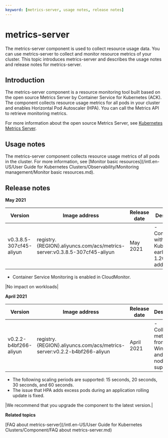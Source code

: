 ```yaml
---
keyword: [metrics-server, usage notes, release notes]
---
```


# metrics-server

The metrics-server component is used to collect resource usage data. You can use metrics-server to collect and monitor resource metrics of your cluster. This topic introduces metrics-server and describes the usage notes and release notes for metrics-server.

## Introduction

The metrics-server component is a resource monitoring tool built based on the open source Metrics Server by Container Service for Kubernetes \(ACK\). The component collects resource usage metrics for all pods in your cluster and enables Horizontal Pod Autoscaler \(HPA\). You can call the Metrics API to retrieve monitoring metrics.

For more information about the open source Metrics Server, see [Kubernetes Metrics Server](https://github.com/kubernetes-sigs/metrics-server).

## Usage notes

The metrics-server component collects resource usage metrics of all pods in the cluster. For more information, see [Monitor basic resources](/intl.en-US/User Guide for Kubernetes Clusters/Observability/Monitoring management/Monitor basic resources.md).

## Release notes

**May 2021**

|Version|Image address|Release date|Description|Impact|
|-------|-------------|------------|-----------|------|
|v0.3.8.5-307cf45-aliyun|registry.\{REGION\}.aliyuncs.com/acs/metrics-server:v0.3.8.5-307cf45-aliyun|May 2021|-   Compatibility with Kubernetes earlier than 1.20 is added.
-   Container Service Monitoring is enabled in CloudMonitor.

|No impact on workloads|

**April 2021**

|Version|Image address|Release date|Description|Impact|
|-------|-------------|------------|-----------|------|
|v0.2.2-b4bf266-aliyun|registry.\{REGION\}.aliyuncs.com/acs/metrics-server:v0.2.2-b4bf266-aliyun|April 2021|-   Collecting metrics from Windows and Linux nodes is supported.
-   The following scaling periods are supported: 15 seconds, 20 seconds, 30 seconds, and 60 seconds.
-   The issue that HPA adds excess pods during an application rolling update is fixed.

|We recommend that you upgrade the component to the latest version.|

**Related topics**  


[FAQ about metrics-server](/intl.en-US/User Guide for Kubernetes Clusters/Component/FAQ about metrics-server.md)

